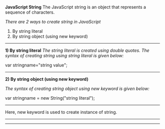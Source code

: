**JavaScript String**
The JavaScript string is an object that represents a sequence of characters.


_There are 2 ways to create string in JavaScript_

1. By string literal
2. By string object (using new keyword)

---------------------

**1) By string literal**
_The string literal is created using double quotes. The syntax of creating string using string literal is given below:_

var stringname="string value"; 

-----------------------------

**2) By string object (using new keyword)**

_The syntax of creating string object using new keyword is given below:_

var stringname = new String("string literal");  

---------------

Here, new keyword is used to create instance of string.

------------------
--------------------
